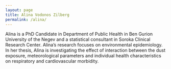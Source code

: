 ```yaml
---
layout: page
title: Alina Vodonos Zilberg
permalink: /alina/
---
```


Alina is a PhD Candidate in Department of Public Health in Ben Gurion University of
the Negev and a statistical consultant in Soroka Clinical Research Center. Alina’s
research focuses on environmental epidemiology. In her thesis, Alina is investigating
the effect of interaction between the dust exposure, meteorological parameters and
individual health characteristics on respiratory and cardiovascular morbidity.

